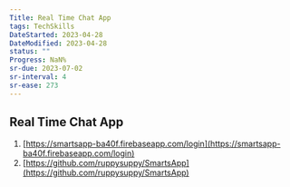 ```yaml
---
Title: Real Time Chat App
tags: TechSkills
DateStarted: 2023-04-28
DateModified: 2023-04-28
status: ""
Progress: NaN%
sr-due: 2023-07-02
sr-interval: 4
sr-ease: 273
---
```


## Real Time Chat App

1.  [https://smartsapp-ba40f.firebaseapp.com/login](https://smartsapp-ba40f.firebaseapp.com/login)
2.  [https://github.com/ruppysuppy/SmartsApp](https://github.com/ruppysuppy/SmartsApp)
